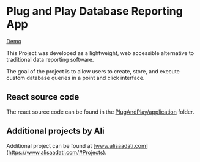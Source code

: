 # Plug and Play Database Reporting App

[Demo](http://plug-and-play-db.s3-website-us-west-1.amazonaws.com/)

This Project was developed as a lightweight, web accessible alternative to traditional data reporting software.

The goal of the project is to allow users to create, store, and execute custom database queries in a point and click interface. 

## React source code 

The react source code can be found in the [PlugAndPlay/application](https://github.com/AliSaadati/PlugAndPlay/tree/main/application) folder.

## Additional projects by Ali

Additional project can be found at [www.alisaadati.com](https://www.alisaadati.com/#Projects).